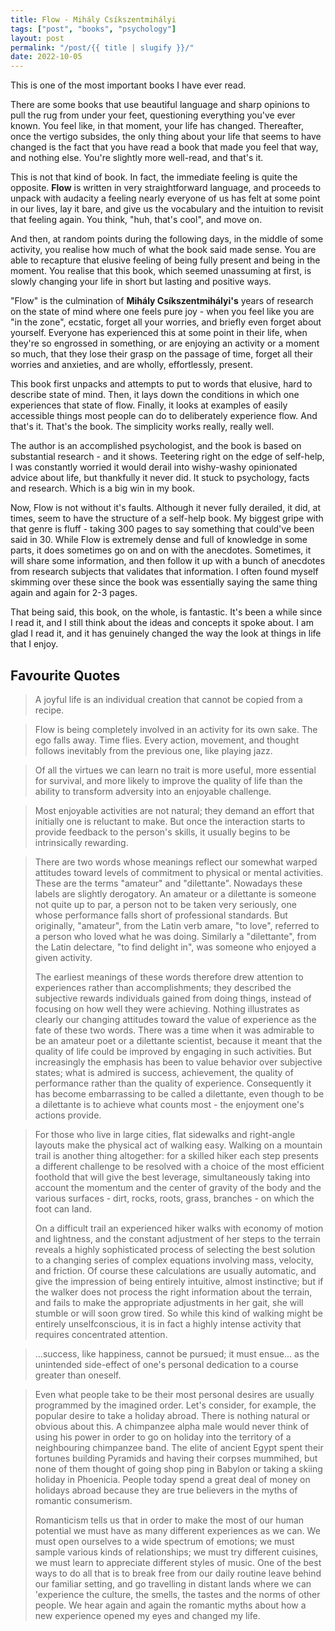 ```yaml
---
title: Flow - Mihály Csíkszentmihályi
tags: ["post", "books", "psychology"]
layout: post
permalink: "/post/{{ title | slugify }}/"
date: 2022-10-05
---
```

This is one of the most important books I have ever read.

There are some books that use beautiful language and sharp opinions to
pull the rug from under your feet, questioning everything you've ever
known. You feel like, in that moment, your life has changed. Thereafter,
once the vertigo subsides, the only thing about your life that seems to
have changed is the fact that you have read a book that made you feel
that way, and nothing else. You're slightly more well-read, and that's
it.

This is not that kind of book. In fact, the immediate feeling is quite
the opposite. **Flow** is written in very straightforward language, and
proceeds to unpack with audacity a feeling nearly everyone of us has
felt at some point in our lives, lay it bare, and give us the vocabulary
and the intuition to revisit that feeling again. You think, "huh, that's
cool", and move on.

And then, at random points during the following days, in the middle of
some activity, you realise how much of what the book said made sense.
You are able to recapture that elusive feeling of being fully present
and being in the moment. You realise that this book, which seemed
unassuming at first, is slowly changing your life in short but lasting
and positive ways.

"Flow" is the culmination of **Mihály Csíkszentmihályi's** years of
research on the state of mind where one feels pure joy - when you feel
like you are "in the zone", ecstatic, forget all your worries, and
briefly even forget about yourself. Everyone has experienced this at
some point in their life, when they're so engrossed in something, or are
enjoying an activity or a moment so much, that they lose their grasp on
the passage of time, forget all their worries and anxieties, and are
wholly, effortlessly, present.

This book first unpacks and attempts to put to words that elusive, hard
to describe state of mind. Then, it lays down the conditions in which
one experiences that state of flow. Finally, it looks at examples of
easily accessible things most people can do to deliberately experience
flow. And that's it. That's the book. The simplicity works really,
really well.

The author is an accomplished psychologist, and the book is based on
substantial research - and it shows. Teetering right on the edge of
self-help, I was constantly worried it would derail into wishy-washy
opinionated advice about life, but thankfully it never did. It stuck to
psychology, facts and research. Which is a big win in my book.

Now, Flow is not without it's faults. Although it never fully derailed,
it did, at times, seem to have the structure of a self-help book. My
biggest gripe with that genre is fluff - taking 300 pages to say
something that could've been said in 30. While Flow is extremely dense
and full of knowledge in some parts, it does sometimes go on and on with
the anecdotes. Sometimes, it will share some information, and then
follow it up with a bunch of anecdotes from research subjects that
validates that information. I often found myself skimming over these
since the book was essentially saying the same thing again and again for
2-3 pages.

That being said, this book, on the whole, is fantastic. It's been a
while since I read it, and I still think about the ideas and concepts it
spoke about. I am glad I read it, and it has genuinely changed the way
the look at things in life that I enjoy.

## Favourite Quotes

> A joyful life is an individual creation that cannot be copied from a
> recipe.

> Flow is being completely involved in an activity for its own sake. The
> ego falls away. Time flies. Every action, movement, and thought
> follows inevitably from the previous one, like playing jazz.

> Of all the virtues we can learn no trait is more useful, more
> essential for survival, and more likely to improve the quality of life
> than the ability to transform adversity into an enjoyable challenge.

> Most enjoyable activities are not natural; they demand an effort that
> initially one is reluctant to make. But once the interaction starts to
> provide feedback to the person's skills, it usually begins to be
> intrinsically rewarding.

> There are two words whose meanings reflect our somewhat warped
> attitudes toward levels of commitment to physical or mental
> activities. These are the terms "amateur" and "dilettante". Nowadays
> these labels are slightly derogatory. An amateur or a dilettante is
> someone not quite up to par, a person not to be taken very seriously,
> one whose performance falls short of professional standards. But
> originally, "amateur", from the Latin verb amare, "to love", referred
> to a person who loved what he was doing. Similarly a "dilettante",
> from the Latin delectare, "to find delight in", was someone who
> enjoyed a given activity.
>
> The earliest meanings of these words therefore drew attention to
> experiences rather than accomplishments; they described the subjective
> rewards individuals gained from doing things, instead of focusing on
> how well they were achieving. Nothing illustrates as clearly our
> changing attitudes toward the value of experience as the fate of these
> two words. There was a time when it was admirable to be an amateur
> poet or a dilettante scientist, because it meant that the quality of
> life could be improved by engaging in such activities. But
> increasingly the emphasis has been to value behavior over subjective
> states; what is admired is success, achievement, the quality of
> performance rather than the quality of experience. Consequently it has
> become embarrassing to be called a dilettante, even though to be a
> dilettante is to achieve what counts most - the enjoyment one's
> actions provide.

> For those who live in large cities, flat sidewalks and right-angle
> layouts make the physical act of walking easy. Walking on a mountain
> trail is another thing altogether: for a skilled hiker each step
> presents a different challenge to be resolved with a choice of the
> most efficient foothold that will give the best leverage,
> simultaneously taking into account the momentum and the center of
> gravity of the body and the various surfaces - dirt, rocks, roots,
> grass, branches - on which the foot can land.
>
> On a difficult trail an experienced hiker walks with economy of motion
> and lightness, and the constant adjustment of her steps to the terrain
> reveals a highly sophisticated process of selecting the best solution
> to a changing series of complex equations involving mass, velocity,
> and friction. Of course these calculations are usually automatic, and
> give the impression of being entirely intuitive, almost instinctive;
> but if the walker does not process the right information about the
> terrain, and fails to make the appropriate adjustments in her gait,
> she will stumble or will soon grow tired. So while this kind of
> walking might be entirely unselfconscious, it is in fact a highly
> intense activity that requires concentrated attention.

> ...success, like happiness, cannot be pursued; it must ensue... as the
> unintended side-effect of one's personal dedication to a course
> greater than oneself.

> Even what people take to be their most personal desires are usually
> programmed by the imagined order. Let's consider, for example, the
> popular desire to take a holiday abroad. There is nothing natural or
> obvious about this. A chimpanzee alpha male would never think of using
> his power in order to go on holiday into the territory of a
> neighbouring chimpanzee band. The elite of ancient Egypt spent their
> fortunes building Pyramids and having their corpses mummihed, but none
> of them thought of going shop ping in Babylon or taking a skiing
> holiday in Phoenicia. People today spend a great deal of money on
> holidays abroad because they are true believers in the myths of
> romantic consumerism.
>
> Romanticism tells us that in order to make the most of our human
> potential we must have as many different experiences as we can. We
> must open ourselves to a wide spectrum of emotions; we must sample
> various kinds of relationships; we must try different cuisines, we
> must learn to appreciate different styles of music. One of the best
> ways to do all that is to break free from our daily routine leave
> behind our familiar setting, and go travelling in distant lands where
> we can 'experience the culture, the smells, the tastes and the norms
> of other people. We hear again and again the romantic myths about how
> a new experience opened my eyes and changed my life.